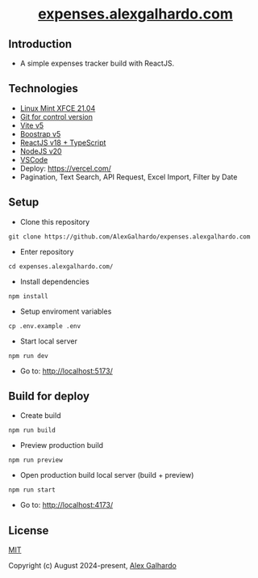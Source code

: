 <div align="center">
 <h1 align="center"><a href="https://expenses.alexgalhardo.com/" target="_blank">expenses.alexgalhardo.com</a></h1>
</div>

## Introduction

* A simple expenses tracker build with ReactJS.

## Technologies

* [Linux Mint XFCE 21.04](https://linuxmint.com/)
* [Git for control version](https://git-scm.com/)
* [Vite v5](https://vitejs.dev/)
* [Boostrap v5](https://getbootstrap.com/)
* [ReactJS v18 + TypeScript](https://react.dev/)
* [NodeJS v20](https://nodejs.org/en)
* [VSCode](https://code.visualstudio.com/)
* Deploy: <https://vercel.com/>
* Pagination, Text Search, API Request, Excel Import, Filter by Date

## Setup

* Clone this repository

<!---->

```
git clone https://github.com/AlexGalhardo/expenses.alexgalhardo.com
```

* Enter repository

<!---->

```
cd expenses.alexgalhardo.com/
```

* Install dependencies

<!---->

```
npm install
```

* Setup enviroment variables

<!---->

```
cp .env.example .env
```

* Start local server

<!---->

```
npm run dev
```

* Go to: <http://localhost:5173/>

## Build for deploy

* Create build

<!---->

```
npm run build
```

* Preview production build

<!---->

```
npm run preview
```

* Open production build local server (build + preview)

<!---->

```
npm run start
```

* Go to: <http://localhost:4173/>

## License

[MIT](http://opensource.org/licenses/MIT)

Copyright (c) August 2024-present, [Alex Galhardo](https://github.com/AlexGalhardo)
